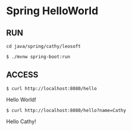 # Spring HelloWorld

## RUN

`cd java/spring/cathy/leosoft`

`$ ./mvnw spring-boot:run`

## ACCESS

`$ curl http://localhost:8080/hello`

Hello World!


`$ curl http://localhost:8080/hello?name=Cathy`

Hello Cathy!

